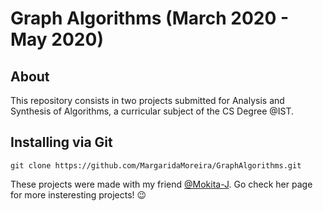 # Graph Algorithms (March 2020 - May 2020)

## About
This repository consists in two projects submitted for Analysis and Synthesis of Algorithms, a curricular subject of the CS Degree @IST.

## Installing via Git
```
git clone https://github.com/MargaridaMoreira/GraphAlgorithms.git
```

These projects were made with my friend [@Mokita-J](https://github.com/Mokita-J). Go check her page for more insteresting projects! :wink:

